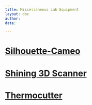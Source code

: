 ```yaml
---
title: Miscellaneous Lab Equipment
layout: doc
author: 
date: 

---
```


# [Silhouette-Cameo](Silhouette-Cameo)

# [Shining 3D Scanner](shining3D)

# [Thermocutter](Thermocut)
